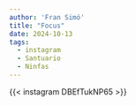 ```yaml
---
author: 'Fran Simó'
title: "Focus"
date: 2024-10-13
tags:
  - instagram
  - Santuario
  - Ninfas
---
```


{{< instagram DBEfTukNP65 >}}

